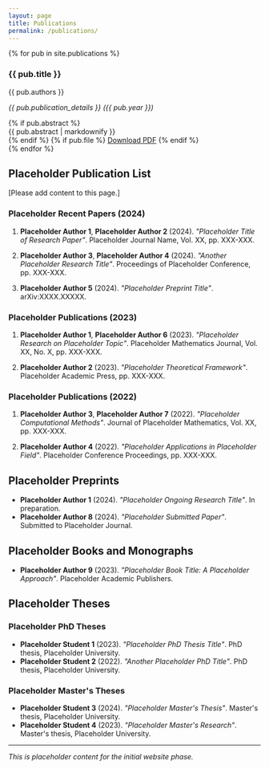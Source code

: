 ```yaml
---
layout: page
title: Publications
permalink: /publications/
---
```

<div class="publications">
  {% for pub in site.publications %}
    <div class="publication">
      <h3 class="publication-title">{{ pub.title }}</h3>
      <p class="publication-authors">{{ pub.authors }}</p>
      <p class="publication-details"><em>{{ pub.publication_details }} ({{ pub.year }})</em></p>
      {% if pub.abstract %}
        <div class="publication-abstract">
          {{ pub.abstract | markdownify }}
        </div>
      {% endif %}
      {% if pub.file %}
        <a href="{{ pub.file | relative_url }}" class="btn btn-primary" target="_blank" rel="noopener noreferrer">Download PDF</a>
      {% endif %}
    </div>
  {% endfor %}
</div>

## Placeholder Publication List

[Please add content to this page.]

### Placeholder Recent Papers (2024)

1. **Placeholder Author 1**, **Placeholder Author 2** (2024). *"Placeholder Title of Research Paper"*. Placeholder Journal Name, Vol. XX, pp. XXX-XXX.

2. **Placeholder Author 3**, **Placeholder Author 4** (2024). *"Another Placeholder Research Title"*. Proceedings of Placeholder Conference, pp. XXX-XXX.

3. **Placeholder Author 5** (2024). *"Placeholder Preprint Title"*. arXiv:XXXX.XXXXX.

### Placeholder Publications (2023)

1. **Placeholder Author 1**, **Placeholder Author 6** (2023). *"Placeholder Research on Placeholder Topic"*. Placeholder Mathematics Journal, Vol. XX, No. X, pp. XXX-XXX.

2. **Placeholder Author 2** (2023). *"Placeholder Theoretical Framework"*. Placeholder Academic Press, pp. XXX-XXX.

### Placeholder Publications (2022)

1. **Placeholder Author 3**, **Placeholder Author 7** (2022). *"Placeholder Computational Methods"*. Journal of Placeholder Mathematics, Vol. XX, pp. XXX-XXX.

2. **Placeholder Author 4** (2022). *"Placeholder Applications in Placeholder Field"*. Placeholder Conference Proceedings, pp. XXX-XXX.

## Placeholder Preprints

- **Placeholder Author 1** (2024). *"Placeholder Ongoing Research Title"*. In preparation.
- **Placeholder Author 8** (2024). *"Placeholder Submitted Paper"*. Submitted to Placeholder Journal.

## Placeholder Books and Monographs

- **Placeholder Author 9** (2023). *"Placeholder Book Title: A Placeholder Approach"*. Placeholder Academic Publishers.

## Placeholder Theses

### Placeholder PhD Theses
- **Placeholder Student 1** (2023). *"Placeholder PhD Thesis Title"*. PhD thesis, Placeholder University.
- **Placeholder Student 2** (2022). *"Another Placeholder PhD Title"*. PhD thesis, Placeholder University.

### Placeholder Master's Theses
- **Placeholder Student 3** (2024). *"Placeholder Master's Thesis"*. Master's thesis, Placeholder University.
- **Placeholder Student 4** (2023). *"Placeholder Master's Research"*. Master's thesis, Placeholder University.

---

*This is placeholder content for the initial website phase.* 